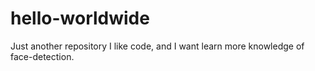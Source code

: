 # hello-worldwide
Just another repository
I like code, and I want learn more knowledge of face-detection.
